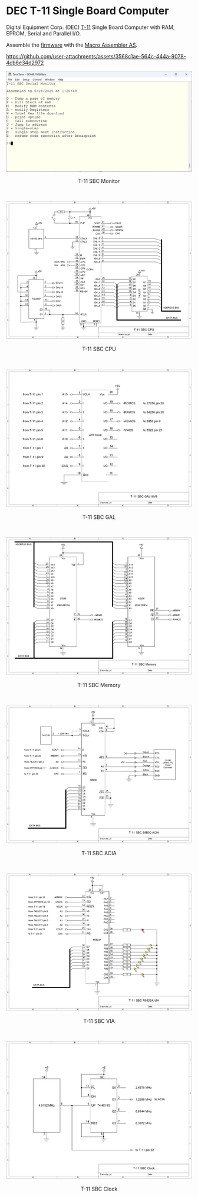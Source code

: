# DEC T-11 Single Board Computer
Digital Equipment Corp. (DEC) [T-11](https://en.wikipedia.org/wiki/DEC_T-11) Single Board Computer with RAM, EPROM, Serial and Parallel I/O.

Assemble the [firmware](monitor.asm) with the [Macro Assembler AS](http://john.ccac.rwth-aachen.de:8000/as/). 

https://github.com/user-attachments/assets/3568c1ae-564c-444a-9078-4cb6e34d2972

<p align="center"><img src="/images/monitor.png"/>
<p align="center">T-11 SBC Monitor</p><br>
<p align="center"><img src="/images/T-11 SBC CPU.png"/>
<p align="center">T-11 SBC CPU</p><br>
<p align="center"><img src="/images/T-11 SBC GAL.png"/>
<p align="center">T-11 SBC GAL</p><br>
<p align="center"><img src="/images/T-11 SBC Memory.png"/>
<p align="center">T-11 SBC Memory</p><br>
<p align="center"><img src="/images/T-11 SBC ACIA.png"/>
<p align="center">T-11 SBC ACIA</p><br>
<p align="center"><img src="/images/T-11 SBC VIA.png"/>
<p align="center">T-11 SBC VIA</p><br>
<p align="center"><img src="/images/T-11 SBC Clock.png"/>
<p align="center">T-11 SBC Clock</p><br>
